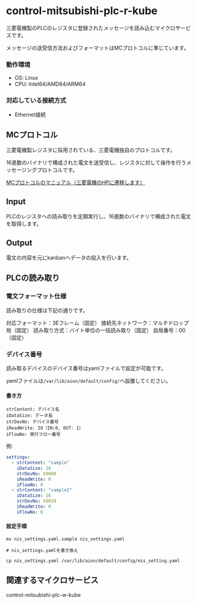 # control-mitsubishi-plc-r-kube
三菱電機製のPLCのレジスタに登録されたメッセージを読み込むマイクロサービスです。

メッセージの送受信方法およびフォーマットはMCプロトコルに準じています。

### 動作環境

* OS: Linux
* CPU: Intel64/AMD64/ARM64

### 対応している接続方式
* Ethernet接続

## MCプロトコル
三菱電機製レジスタに採用されている、三菱電機独自のプロトコルです。

16進数のバイナリで構成された電文を送受信し、レジスタに対して操作を行うメッセージングプロトコルです。


[MCプロトコルのマニュアル（三菱電機のHPに遷移します）](https://www.mitsubishielectric.co.jp/fa/download/search.do?mode=keymanual&q=sh080003)


## Input
PLCのレジスタへの読み取りを定期実行し、16進数のバイナリで構成された電文を取得します。

## Output
電文の内容を元にkanbanへデータの投入を行います。

## PLCの読み取り
### 電文フォーマット仕様
読み取りの仕様は下記の通りです。

対応フォーマット：3Eフレーム（固定）
接続先ネットワーク：マルチドロップ局（固定）
読み取り方式：バイト単位の一括読み取り（固定）
自局番号：00（固定）

### デバイス番号
読み取るデバイスのデバイス番号はyamlファイルで設定が可能です。

yamlファイルは`/var/lib/aion/default/config/`へ設置してください。

#### 書き方
```
strContent: デバイス名
iDataSize: データ長
strDevNo: デバイス番号
iReadWrite: IO（IN:0, OUT: 1）
iFlowNo: 実行フロー番号
```

例:
```yaml
settings:
  - strContent: "sample"
    iDataSize: 16
    strDevNo: X9000
    iReadWrite: 0
    iFlowNo: 0
  - strContent: "sample2"
    iDataSize: 16
    strDevNo: X9020
    iReadWrite: 0
    iFlowNo: 0
```


#### 設定手順
```shell
mv nis_settings.yaml.sample nis_settings.yaml

# nis_settings.yamlを書き換え

cp nis_settings.yaml /var/lib/aion/default/config/nis_setting.yaml
```

## 関連するマイクロサービス
control-mitsubishi-plc-w-kube